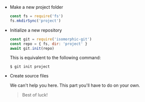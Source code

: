* Make a new project folder
  ```js
  const fs = require('fs')
  fs.mkdirSync('project')
  ```
* Initialize a new repository
  ```js
  const git = require('isomorphic-git')
  const repo = { fs, dir: 'project' }
  await git.init(repo)
  ```
  This is equivalent to the following command:

      $ git init project
* Create source files

  We can't help you here.
  This part you'll have to do on your own.

  > Best of luck!
